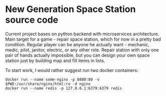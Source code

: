 # New Generation Space Station source code
  
Current project bases on python backend with microservices architecture. Main target for a game - repair space station, which for now in a pretty bad condition. Regular player can be anyone he actually want - mechanic, medic, pilot, janitor, electric, or any other role. Repair station with only one pair of hands actually impossible, but you can design your own space station just by building map and fill items in lists.  
  
To start work, I would rather suggest run two docker containers:  
```
docker run --name some-nginx -p 8080:80 -v $PWD:/usr/share/nginx/html:ro -d nginx  
docker run --name redis -p 127.0.0.1:6379:6379 redis  
```